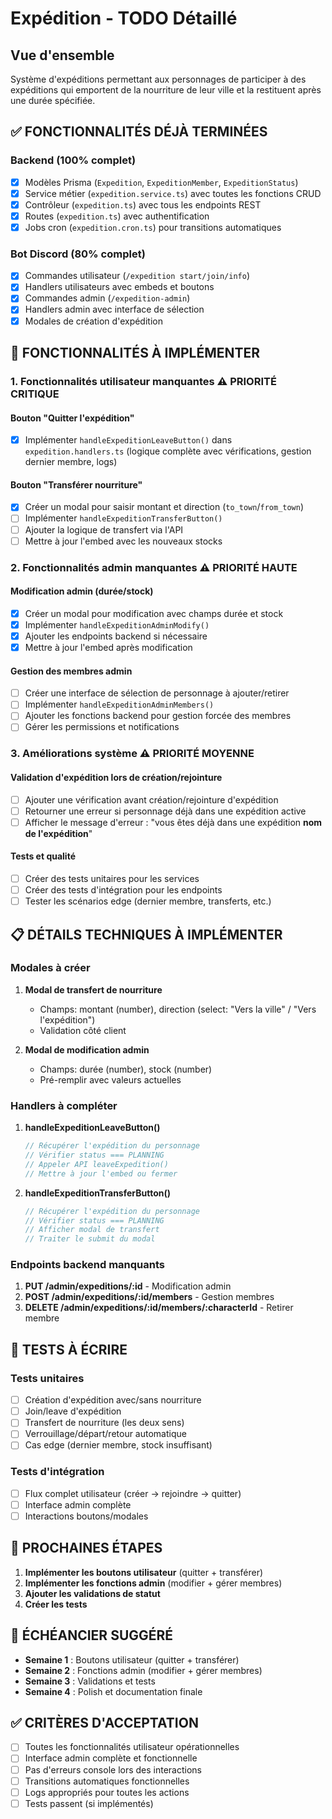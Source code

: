 # Expédition - TODO Détaillé

## Vue d'ensemble
Système d'expéditions permettant aux personnages de participer à des expéditions qui emportent de la nourriture de leur ville et la restituent après une durée spécifiée.

## ✅ FONCTIONNALITÉS DÉJÀ TERMINÉES

### Backend (100% complet)
- [x] Modèles Prisma (`Expedition`, `ExpeditionMember`, `ExpeditionStatus`)
- [x] Service métier (`expedition.service.ts`) avec toutes les fonctions CRUD
- [x] Contrôleur (`expedition.ts`) avec tous les endpoints REST
- [x] Routes (`expedition.ts`) avec authentification
- [x] Jobs cron (`expedition.cron.ts`) pour transitions automatiques

### Bot Discord (80% complet)
- [x] Commandes utilisateur (`/expedition start/join/info`)
- [x] Handlers utilisateurs avec embeds et boutons
- [x] Commandes admin (`/expedition-admin`)
- [x] Handlers admin avec interface de sélection
- [x] Modales de création d'expédition

## 🔄 FONCTIONNALITÉS À IMPLÉMENTER

### 1. Fonctionnalités utilisateur manquantes ⚠️ **PRIORITÉ CRITIQUE**

#### Bouton "Quitter l'expédition"
- [x] Implémenter `handleExpeditionLeaveButton()` dans `expedition.handlers.ts` (logique complète avec vérifications, gestion dernier membre, logs)

#### Bouton "Transférer nourriture" 
- [x] Créer un modal pour saisir montant et direction (`to_town`/`from_town`)
- [ ] Implémenter `handleExpeditionTransferButton()` 
- [ ] Ajouter la logique de transfert via l'API
- [ ] Mettre à jour l'embed avec les nouveaux stocks

### 2. Fonctionnalités admin manquantes ⚠️ **PRIORITÉ HAUTE**

#### Modification admin (durée/stock)
- [x] Créer un modal pour modification avec champs durée et stock
- [x] Implémenter `handleExpeditionAdminModify()`
- [x] Ajouter les endpoints backend si nécessaire
- [x] Mettre à jour l'embed après modification

#### Gestion des membres admin
- [ ] Créer une interface de sélection de personnage à ajouter/retirer
- [ ] Implémenter `handleExpeditionAdminMembers()`
- [ ] Ajouter les fonctions backend pour gestion forcée des membres
- [ ] Gérer les permissions et notifications

### 3. Améliorations système ⚠️ **PRIORITÉ MOYENNE**

#### Validation d'expédition lors de création/rejointure
- [ ] Ajouter une vérification avant création/rejointure d'expédition
- [ ] Retourner une erreur si personnage déjà dans une expédition active
- [ ] Afficher le message d'erreur : "vous êtes déjà dans une expédition **nom de l'expédition**"

#### Tests et qualité
- [ ] Créer des tests unitaires pour les services
- [ ] Créer des tests d'intégration pour les endpoints
- [ ] Tester les scénarios edge (dernier membre, transferts, etc.)

## 📋 DÉTAILS TECHNIQUES À IMPLÉMENTER

### Modales à créer
1. **Modal de transfert de nourriture**
   - Champs: montant (number), direction (select: "Vers la ville" / "Vers l'expédition")
   - Validation côté client

2. **Modal de modification admin**
   - Champs: durée (number), stock (number)
   - Pré-remplir avec valeurs actuelles

### Handlers à compléter
1. **handleExpeditionLeaveButton()**
   ```typescript
   // Récupérer l'expédition du personnage
   // Vérifier status === PLANNING
   // Appeler API leaveExpedition()
   // Mettre à jour l'embed ou fermer
   ```

2. **handleExpeditionTransferButton()**
   ```typescript
   // Récupérer l'expédition du personnage  
   // Vérifier status === PLANNING
   // Afficher modal de transfert
   // Traiter le submit du modal
   ```

### Endpoints backend manquants
1. **PUT /admin/expeditions/:id** - Modification admin
2. **POST /admin/expeditions/:id/members** - Gestion membres
3. **DELETE /admin/expeditions/:id/members/:characterId** - Retirer membre

## 🧪 TESTS À ÉCRIRE

### Tests unitaires
- [ ] Création d'expédition avec/sans nourriture
- [ ] Join/leave d'expédition
- [ ] Transfert de nourriture (les deux sens)
- [ ] Verrouillage/départ/retour automatique
- [ ] Cas edge (dernier membre, stock insuffisant)

### Tests d'intégration
- [ ] Flux complet utilisateur (créer → rejoindre → quitter)
- [ ] Interface admin complète
- [ ] Interactions boutons/modales

## 🎯 PROCHAINES ÉTAPES

1. **Implémenter les boutons utilisateur** (quitter + transférer)
2. **Implémenter les fonctions admin** (modifier + gérer membres)
3. **Ajouter les validations de statut**
4. **Créer les tests**

## 📅 ÉCHÉANCIER SUGGÉRÉ

- **Semaine 1** : Boutons utilisateur (quitter + transférer)
- **Semaine 2** : Fonctions admin (modifier + gérer membres)  
- **Semaine 3** : Validations et tests
- **Semaine 4** : Polish et documentation finale

## ✅ CRITÈRES D'ACCEPTATION

- [ ] Toutes les fonctionnalités utilisateur opérationnelles
- [ ] Interface admin complète et fonctionnelle
- [ ] Pas d'erreurs console lors des interactions
- [ ] Transitions automatiques fonctionnelles
- [ ] Logs appropriés pour toutes les actions
- [ ] Tests passent (si implémentés)
